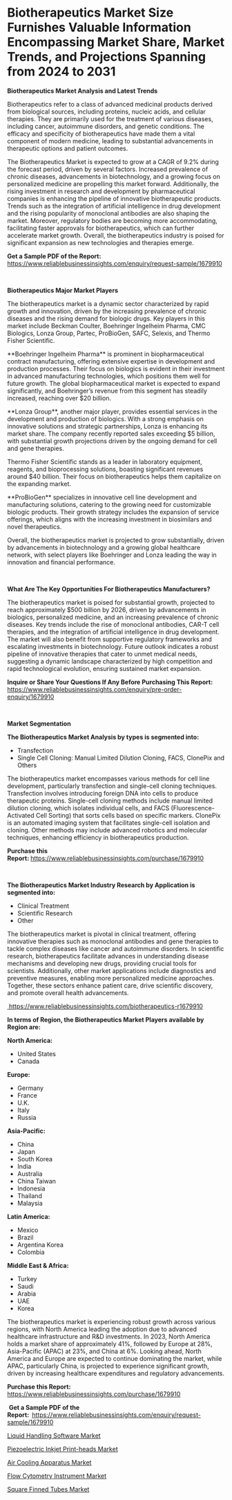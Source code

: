 <p><h1>Biotherapeutics Market Size Furnishes Valuable Information Encompassing Market Share, Market Trends, and Projections Spanning from 2024 to 2031</h1></p><p><strong>Biotherapeutics Market Analysis and Latest Trends</strong></p>
<p><p>Biotherapeutics refer to a class of advanced medicinal products derived from biological sources, including proteins, nucleic acids, and cellular therapies. They are primarily used for the treatment of various diseases, including cancer, autoimmune disorders, and genetic conditions. The efficacy and specificity of biotherapeutics have made them a vital component of modern medicine, leading to substantial advancements in therapeutic options and patient outcomes.</p><p>The Biotherapeutics Market is expected to grow at a CAGR of 9.2% during the forecast period, driven by several factors. Increased prevalence of chronic diseases, advancements in biotechnology, and a growing focus on personalized medicine are propelling this market forward. Additionally, the rising investment in research and development by pharmaceutical companies is enhancing the pipeline of innovative biotherapeutic products. Trends such as the integration of artificial intelligence in drug development and the rising popularity of monoclonal antibodies are also shaping the market. Moreover, regulatory bodies are becoming more accommodating, facilitating faster approvals for biotherapeutics, which can further accelerate market growth. Overall, the biotherapeutics industry is poised for significant expansion as new technologies and therapies emerge.</p></p>
<p><strong>Get a Sample PDF of the Report:&nbsp;</strong> <a href="https://www.reliablebusinessinsights.com/enquiry/request-sample/1679910?utm_campaign=63&utm_medium=2&utm_source=Github&utm_content=ia&utm_term=14102024&utm_id=biotherapeutics">https://www.reliablebusinessinsights.com/enquiry/request-sample/1679910</a></p>
<p>&nbsp;</p>
<p><strong>Biotherapeutics Major Market Players</strong></p>
<p><p>The biotherapeutics market is a dynamic sector characterized by rapid growth and innovation, driven by the increasing prevalence of chronic diseases and the rising demand for biologic drugs. Key players in this market include Beckman Coulter, Boehringer Ingelheim Pharma, CMC Biologics, Lonza Group, Partec, ProBioGen, SAFC, Selexis, and Thermo Fisher Scientific.</p><p>**Boehringer Ingelheim Pharma** is prominent in biopharmaceutical contract manufacturing, offering extensive expertise in development and production processes. Their focus on biologics is evident in their investment in advanced manufacturing technologies, which positions them well for future growth. The global biopharmaceutical market is expected to expand significantly, and Boehringer’s revenue from this segment has steadily increased, reaching over $20 billion.</p><p>**Lonza Group**, another major player, provides essential services in the development and production of biologics. With a strong emphasis on innovative solutions and strategic partnerships, Lonza is enhancing its market share. The company recently reported sales exceeding $5 billion, with substantial growth projections driven by the ongoing demand for cell and gene therapies.</p><p>Thermo Fisher Scientific stands as a leader in laboratory equipment, reagents, and bioprocessing solutions, boasting significant revenues around $40 billion. Their focus on biotherapeutics helps them capitalize on the expanding market.</p><p>**ProBioGen** specializes in innovative cell line development and manufacturing solutions, catering to the growing need for customizable biologic products. Their growth strategy includes the expansion of service offerings, which aligns with the increasing investment in biosimilars and novel therapeutics.</p><p>Overall, the biotherapeutics market is projected to grow substantially, driven by advancements in biotechnology and a growing global healthcare network, with select players like Boehringer and Lonza leading the way in innovation and financial performance.</p></p>
<p>&nbsp;</p>
<p><strong>What Are The Key Opportunities For Biotherapeutics Manufacturers?</strong></p>
<p><p>The biotherapeutics market is poised for substantial growth, projected to reach approximately $500 billion by 2026, driven by advancements in biologics, personalized medicine, and an increasing prevalence of chronic diseases. Key trends include the rise of monoclonal antibodies, CAR-T cell therapies, and the integration of artificial intelligence in drug development. The market will also benefit from supportive regulatory frameworks and escalating investments in biotechnology. Future outlook indicates a robust pipeline of innovative therapies that cater to unmet medical needs, suggesting a dynamic landscape characterized by high competition and rapid technological evolution, ensuring sustained market expansion.</p></p>
<p><strong>Inquire or Share Your Questions If Any Before Purchasing This Report:</strong> <a href="https://www.reliablebusinessinsights.com/enquiry/pre-order-enquiry/1679910?utm_campaign=63&utm_medium=2&utm_source=Github&utm_content=ia&utm_term=14102024&utm_id=biotherapeutics">https://www.reliablebusinessinsights.com/enquiry/pre-order-enquiry/1679910</a></p>
<p>&nbsp;</p>
<p><strong>Market Segmentation</strong></p>
<p><strong>The Biotherapeutics Market Analysis by types is segmented into:</strong></p>
<p><ul><li>Transfection</li><li>Single Cell Cloning: Manual Limited Dilution Cloning, FACS, ClonePix and Others</li></ul></p>
<p><p>The biotherapeutics market encompasses various methods for cell line development, particularly transfection and single-cell cloning techniques. Transfection involves introducing foreign DNA into cells to produce therapeutic proteins. Single-cell cloning methods include manual limited dilution cloning, which isolates individual cells, and FACS (Fluorescence-Activated Cell Sorting) that sorts cells based on specific markers. ClonePix is an automated imaging system that facilitates single-cell isolation and cloning. Other methods may include advanced robotics and molecular techniques, enhancing efficiency in biotherapeutics production.</p></p>
<p><strong>Purchase this Report:&nbsp;</strong><a href="https://www.reliablebusinessinsights.com/purchase/1679910?utm_campaign=63&utm_medium=2&utm_source=Github&utm_content=ia&utm_term=14102024&utm_id=biotherapeutics">https://www.reliablebusinessinsights.com/purchase/1679910</a></p>
<p>&nbsp;</p>
<p><strong>The Biotherapeutics Market Industry Research by Application is segmented into:</strong></p>
<p><ul><li>Clinical Treatment</li><li>Scientific Research</li><li>Other</li></ul></p>
<p><p>The biotherapeutics market is pivotal in clinical treatment, offering innovative therapies such as monoclonal antibodies and gene therapies to tackle complex diseases like cancer and autoimmune disorders. In scientific research, biotherapeutics facilitate advances in understanding disease mechanisms and developing new drugs, providing crucial tools for scientists. Additionally, other market applications include diagnostics and preventive measures, enabling more personalized medicine approaches. Together, these sectors enhance patient care, drive scientific discovery, and promote overall health advancements.</p></p>
<p><a href="https://www.reliablebusinessinsights.com/biotherapeutics-r1679910?utm_campaign=63&utm_medium=2&utm_source=Github&utm_content=ia&utm_term=14102024&utm_id=biotherapeutics">&nbsp;https://www.reliablebusinessinsights.com/biotherapeutics-r1679910</a></p>
<p><strong>In terms of Region, the Biotherapeutics Market Players available by Region are:</strong></p>
<p>
    <p> <strong> North America: </strong>
        <ul>
            <li>United States</li>
            <li>Canada</li>
        </ul>
        </p> 
    <p> <strong> Europe: </strong>
        <ul>
            <li>Germany</li>
            <li>France</li>
            <li>U.K.</li>
            <li>Italy</li>
            <li>Russia</li>
        </ul>
        </p> 
    <p> <strong> Asia-Pacific: </strong>
        <ul>
            <li>China</li>
            <li>Japan</li>
            <li>South Korea</li>
            <li>India</li>
            <li>Australia</li>
            <li>China Taiwan</li>
            <li>Indonesia</li>
            <li>Thailand</li>
            <li>Malaysia</li>
        </ul>
        </p> 
    <p> <strong> Latin America: </strong>
        <ul>
            <li>Mexico</li>
            <li>Brazil</li>
            <li>Argentina Korea</li>
            <li>Colombia</li>
        </ul>
        </p> 
    <p> <strong> Middle East & Africa: </strong>
        <ul>
            <li>Turkey</li>
            <li>Saudi</li>
            <li>Arabia</li>
            <li>UAE</li>
            <li>Korea</li>
        </ul>
    </p>
    </p>
<p><p>The biotherapeutics market is experiencing robust growth across various regions, with North America leading the adoption due to advanced healthcare infrastructure and R&D investments. In 2023, North America holds a market share of approximately 41%, followed by Europe at 28%, Asia-Pacific (APAC) at 23%, and China at 6%. Looking ahead, North America and Europe are expected to continue dominating the market, while APAC, particularly China, is projected to experience significant growth, driven by increasing healthcare expenditures and regulatory advancements.</p></p>
<p><strong>Purchase this Report: </strong><a href="https://www.reliablebusinessinsights.com/purchase/1679910?utm_campaign=63&utm_medium=2&utm_source=Github&utm_content=ia&utm_term=14102024&utm_id=biotherapeutics">https://www.reliablebusinessinsights.com/purchase/1679910</a></p>
<p>&nbsp;<strong>Get a Sample PDF of the Report:&nbsp;&nbsp;</strong><a href="https://www.reliablebusinessinsights.com/enquiry/request-sample/1679910?utm_campaign=63&utm_medium=2&utm_source=Github&utm_content=ia&utm_term=14102024&utm_id=biotherapeutics">https://www.reliablebusinessinsights.com/enquiry/request-sample/1679910</a></p>
<p><strong></strong></p>
<p><p><a href="https://github.com/NancyAlvarado586/Market-Research-Report-List-1/blob/main/liquid-handling-software-market.md?utm_campaign=63&utm_medium=2&utm_source=Github&utm_content=ia&utm_term=14102024&utm_id=biotherapeutics">Liquid Handling Software Market</a></p><p><a href="https://www.linkedin.com/pulse/booming-piezoelectric-inkjet-print-heads-market-sector-jrw0c?trk=public_post_embed_feed-article-content&utm_campaign=63&utm_medium=2&utm_source=Github&utm_content=ia&utm_term=14102024&utm_id=biotherapeutics">Piezoelectric Inkjet Print-heads Market</a></p><p><a href="https://www.linkedin.com/pulse/air-cooling-apparatus-market-drivers-challenges-forecast-mtunc?trk=public_post_embed_feed-article-content&utm_campaign=63&utm_medium=2&utm_source=Github&utm_content=ia&utm_term=14102024&utm_id=biotherapeutics">Air Cooling Apparatus Market</a></p><p><a href="https://github.com/kimhelmer83/Market-Research-Report-List-1/blob/main/flow-cytometry-instrument-market.md?utm_campaign=63&utm_medium=2&utm_source=Github&utm_content=ia&utm_term=14102024&utm_id=biotherapeutics">Flow Cytometry Instrument Market</a></p><p><a href="https://www.linkedin.com/pulse/regional-adaptations-global-square-finned-tubes-market-xn5ac?trk=public_post_embed_feed-article-content&utm_campaign=63&utm_medium=2&utm_source=Github&utm_content=ia&utm_term=14102024&utm_id=biotherapeutics">Square Finned Tubes Market</a></p></p>
